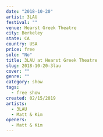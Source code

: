 ```yaml
---
date: "2018-10-20"
artist: 3LAU
festival: ""
venue: Hearst Greek Theatre
city: Berkeley
state: CA
country: USA
price: free
solo: "No"
title: 3LAU at Hearst Greek Theatre
slug: 2018-10-20-3lau
cover: ""
genre: ""
category: show
tags:
  - free show
created: 02/15/2019
artists:
  - 3LAU
  - Matt & Kim
openers:
  - Matt & Kim
---
```

